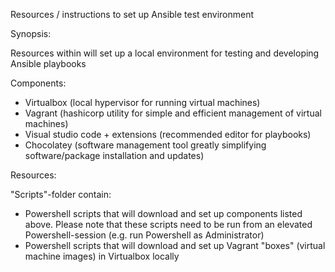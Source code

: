 Resources / instructions to set up Ansible test environment

Synopsis:

Resources within will set up a local environment for testing and developing Ansible playbooks

Components:

- Virtualbox (local hypervisor for running virtual machines)
- Vagrant (hashicorp utility for simple and efficient management of virtual machines)
- Visual studio code + extensions (recommended editor for playbooks)
- Chocolatey (software management tool greatly simplifying software/package installation and updates)

Resources:

"Scripts"-folder contain:

- Powershell scripts that will download and set up components listed above. Please note that these scripts need to be run from an elevated Powershell-session (e.g. run Powershell as Administrator)
- Powershell scripts that will download and set up Vagrant "boxes" (virtual machine images) in Virtualbox locally


